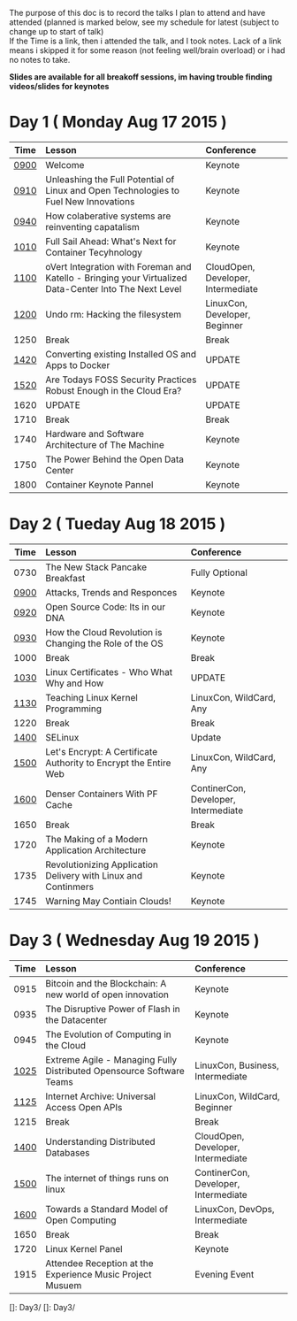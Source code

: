 The purpose of this doc is to record the talks I plan to attend and have attended (planned is marked below, see my schedule for latest (subject to change up to start of talk)  
If the Time is a link, then i attended the talk, and I took notes. Lack of a link means i skipped it for some reason (not feeling well/brain overload) or i had no notes to take.  

__Slides are available for all breakoff sessions, im having trouble finding videos/slides for keynotes__

[MyScheduel]:        https://lccocc2015.sched.org/chase28

# Day 1 ( Monday Aug 17 2015 )
| Time | Lesson | Conference |
|:----:|:-------|:-----------|
|[0900][Day1Keynote1]| Welcome | Keynote |
|[0910][Day1Keynote2]| Unleashing the Full Potential of Linux and Open Technologies to Fuel New Innovations | Keynote |
|[0940][Day1Keynote3]| How colaberative systems are reinventing capatalism | Keynote | 
|[1010][Day1Keynote4]| Full Sail Ahead: What's Next for Container Tecyhnology | Keynote |
|[1100][oVert]| oVert Integration with Foreman and Katello - Bringing your Virtualized Data-Center Into The Next Level | CloudOpen, Developer, Intermediate |
|[1200][unrm]| Undo rm: Hacking the filesystem | LinuxCon, Developer, Beginner |
|1250| Break | Break |
|[1420][convert-to-docker]| Converting existing Installed OS and Apps to Docker| UPDATE |
|[1520][FOSS-Security]| Are Todays FOSS Security Practices Robust Enough in the Cloud Era?| UPDATE |
|1620| UPDATE | UPDATE | 
|1710| Break | Break |
|1740| Hardware and Software Architecture of The Machine | Keynote |
|1750| The Power Behind the Open Data Center | Keynote |
|1800| Container Keynote Pannel | Keynote |

[Day1Keynote1]:      Day1/Keynote1.md
[Day1Keynote2]:      Day1/Keynote2.md
[Day1Keynote3]:      Day1/Keynote3.md
[Day1Keynote4]:      Day1/Keynote4.md
[oVert]:             Day1/oVert-Foreman-Katello.md
[unrm]:              Day1/undorm.md
[convert-to-docker]: Day1/convert-os-to-docker.md
[FOSS-Security]:     Day1/todays-foss-good-enough.md

# Day 2 ( Tueday Aug 18 2015 )
| Time | Lesson | Conference |
|:----:|:-------|:-----------|
|0730| The New Stack Pancake Breakfast | Fully Optional |
|[0900][Day2Keynote1]| Attacks, Trends and Responces | Keynote |
|[0920][Day2Keynote2]| Open Source Code: Its in our DNA | Keynote |
|[0930][Day2Keynote3]| How the Cloud Revolution is Changing the Role of the OS | Keynote |
|1000| Break | Break |
|[1030][LinuxCerts]| Linux Certificates - Who What Why and How | UPDATE |
|[1130][KernelProgramming]| Teaching Linux Kernel Programming | LinuxCon, WildCard, Any |
|1220| Break | Break |
|[1400][SELinux]| SELinux | Update |
|[1500][Encrypt]| Let's Encrypt: A Certificate Authority to Encrypt the Entire Web | LinuxCon, WildCard, Any |
|[1600][PFCache]| Denser Containers With PF Cache | ContinerCon, Developer, Intermediate |
|1650| Break | Break |
|1720| The Making of a Modern Application Architecture | Keynote |
|1735| Revolutionizing Application Delivery with Linux and Continmers | Keynote |
|1745| Warning May Contiain Clouds! | Keynote |

[Day2Keynote1]: Day2/Keynote1.md
[Day2Keynote2]: Day2/Keynote2.md
[Day2Keynote3]: Day2/Keynote3.md
[LinuxCerts]: Day2/linuxcerts.md
[KernelProgramming]: Day2/KernelProgramming.md
[SELinux]: Day2/selinux.md
[Encrypt]: Day2/Encrypt.md
[PFCache]: Day2/PFCache.md

# Day 3 ( Wednesday Aug 19 2015 )
| Time | Lesson | Conference |
|:----:|:-------|:-----------|
|0915| Bitcoin and the Blockchain: A new world of open innovation | Keynote |
|0935| The Disruptive Power of Flash in the Datacenter | Keynote |
|0945| The Evolution of Computing in the Cloud | Keynote |
|[1025][Agile]| Extreme Agile - Managing Fully Distributed Opensource Software Teams | LinuxCon, Business, Intermediate |
|[1125][Archive]| Internet Archive: Universal Access Open APIs | LinuxCon, WildCard, Beginner |
|1215| Break | Break |
|[1400][Database]| Understanding Distributed Databases | CloudOpen, Developer, Intermediate |
|[1500][InternetOfThings]| The internet of things runs on linux | ContinerCon, Developer, Intermediate |
|[1600][OpenComputeing]| Towards a Standard Model of Open Computing | LinuxCon, DevOps, Intermediate |
|1650| Break | Break |
|1720| Linux Kernel Panel | Keynote |
|1915| Attendee Reception at the Experience Music Project Musuem | Evening Event |

[Agile]: Day3/agile.md
[Archive]: Day3/Archive.md
[Database]: Day3/Database.md
[InternetOfThings]: Day3/InternetOfThings.md
[OpenComputeing]: Day3/OpenComputeing.md
[]: Day3/
[]: Day3/
